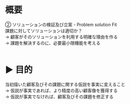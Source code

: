 # 概要

② ソリューションの検証及び立案 - Problem solution Fit <br>
課題に対してソリューションは適切か？<br>
→ 顧客がそのソリューションを利用する明確な理由を作る<br>
→ 課題を解決するのに、必要最小限機能を考える<br><br>

# ▶︎ 目的
当初描いた顧客及びその課題に関する仮説を事実に変えること<br>
→ 仮説が事実であれば、より精度の高い顧客像を獲得する<br>
→ 仮説が事実でなければ、顧客及びその課題を修正する<br><br>
